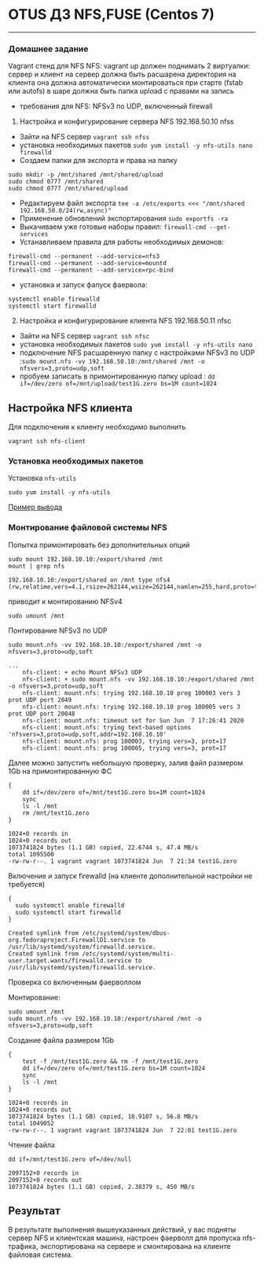# OTUS ДЗ NFS,FUSE (Centos 7)
-----------------------------------------------------------------------
### Домашнее задание

Vagrant стенд для NFS
NFS:
vagrant up должен поднимать 2 виртуалки: сервер и клиент
на сервер должна быть расшарена директория
на клиента она должна автоматически монтироваться при старте (fstab или autofs)
в шаре должна быть папка upload с правами на запись
- требования для NFS: NFSv3 по UDP, включенный firewall

1. Настройка и конфигурирование сервера NFS  192.168.50.10   nfss
- Зайти на NFS сервер ```vagrant ssh nfss```
- установка необходимых пакетов ```sudo yum install -y nfs-utils nano firewalld```
- Создаем папки для экспорта и права на папку
```
sudo mkdir -p /mnt/shared /mnt/shared/upload
sudo chmod 0777 /mnt/shared
sudo chmod 0777 /mnt/shared/upload

```
- Редактируем файл экспорта ```tee -a /etc/exports <<< "/mnt/shared 192.168.50.0/24(rw,async)"```
- Применение обновлений экспортирования ```sudo exportfs -ra```
- Выкачиваем уже готовые наборы правил: ```firewall-cmd --get-services```
- Устанавливаем правила для работы необходимых демонов:
```
firewall-cmd --permanent --add-service=nfs3
firewall-cmd --permanent --add-service=mountd
firewall-cmd --permanent --add-service=rpc-bind
```
- установка и запуск фапуск фаервола:
```
systemctl enable firewalld
systemctl start firewalld
```
2. Настройка и конфигурирование клиента NFS  192.168.50.11   nfsс
- Зайти на NFS сервер ```vagrant ssh nfsс```
- установка необходимых пакетов ```sudo yum install -y nfs-utils nano```
- подключение NFS расшаренную папку c настройками NFSv3 по UDP :```sudo mount.nfs -vv 192.168.50.10:/mnt/shared /mnt -o nfsvers=3,proto=udp,soft```
- пробуем записать в примонтированную папку upload : ```dd if=/dev/zero of=/mnt/upload/test1G.zero bs=1M count=1024```









        














## Настройка NFS клиента

Для подключения к клиенту необходимо выполнить
```shell
vagrant ssh nfs-client
```

### Установка необходимых пакетов

Установка `nfs-utils`
```shell
sudo yum install -y nfs-utils
```
[Пример вывода](./logs/nfs-install-cli.log)


### Монтирование файловой системы NFS

Попытка примонтировать без дополнительных опций
```shell
sudo mount 192.168.10.10:/export/shared /mnt
mount | grep nfs
```
```log
192.168.10.10:/export/shared on /mnt type nfs4 (rw,relatime,vers=4.1,rsize=262144,wsize=262144,namlen=255,hard,proto=tcp,timeo=600,retrans=2,sec=sys,clientaddr=192.168.10.11,local_lock=none,addr=192.168.10.10)
```
приводит к монтированию NFSv4
```shell
sudo umount /mnt
```

Понтирование NFSv3 по UDP
```shell
sudo mount.nfs -vv 192.168.10.10:/export/shared /mnt -o nfsvers=3,proto=udp,soft
```
```log
...
    nfs-client: + echo Mount NFSv3 UDP
    nfs-client: + sudo mount.nfs -vv 192.168.10.10:/export/shared /mnt -o nfsvers=3,proto=udp,soft
    nfs-client: mount.nfs: trying 192.168.10.10 prog 100003 vers 3 prot UDP port 2049
    nfs-client: mount.nfs: trying 192.168.10.10 prog 100005 vers 3 prot UDP port 20048
    nfs-client: mount.nfs: timeout set for Sun Jun  7 17:26:41 2020
    nfs-client: mount.nfs: trying text-based options 'nfsvers=3,proto=udp,soft,addr=192.168.10.10'
    nfs-client: mount.nfs: prog 100003, trying vers=3, prot=17
    nfs-client: mount.nfs: prog 100005, trying vers=3, prot=17
```

Далее можно запустить небольшую проверку, залив файл размером 1Gb на примонтированную ФС
```shell
{
    dd if=/dev/zero of=/mnt/test1G.zero bs=1M count=1024
    sync
    ls -l /mnt
    rm /mnt/test1G.zero
}
```
```log
1024+0 records in
1024+0 records out
1073741824 bytes (1.1 GB) copied, 22.6744 s, 47.4 MB/s
total 1095500
-rw-rw-r--. 1 vagrant vagrant 1073741824 Jun  7 21:34 test1G.zero
```

Включение и запуск firewalld (на клиенте дополнительной настройки не требуется)
```shell
{
  sudo systemctl enable firewalld
  sudo systemctl start firewalld
}
```
```log
Created symlink from /etc/systemd/system/dbus-org.fedoraproject.FirewallD1.service to /usr/lib/systemd/system/firewalld.service.
Created symlink from /etc/systemd/system/multi-user.target.wants/firewalld.service to /usr/lib/systemd/system/firewalld.service.
```

Проверка со включенным фаерволлом

Монтирование:
```shell
sudo umount /mnt
sudo mount.nfs -vv 192.168.10.10:/export/shared /mnt -o nfsvers=3,proto=udp,soft
```

Создание файла размером 1Gb
```shell
{
    test -f /mnt/test1G.zero && rm -f /mnt/test1G.zero
    dd if=/dev/zero of=/mnt/test1G.zero bs=1M count=1024
    sync
    ls -l /mnt
}
```
```log
1024+0 records in
1024+0 records out
1073741824 bytes (1.1 GB) copied, 18.9107 s, 56.8 MB/s
total 1049052
-rw-rw-r--. 1 vagrant vagrant 1073741824 Jun  7 22:01 test1G.zero
```

Чтение файла
```shell
dd if=/mnt/test1G.zero of=/dev/null
```
```log
2097152+0 records in
2097152+0 records out
1073741824 bytes (1.1 GB) copied, 2.38379 s, 450 MB/s
```

## Результат

В результате выполнения вышеуказанных действий, у вас подняты сервер NFS и клиентская машина, настроен фаерволл для пропуска nfs-трафика, экспортирована на сервере и смонтирована на клиенте файловая система.
